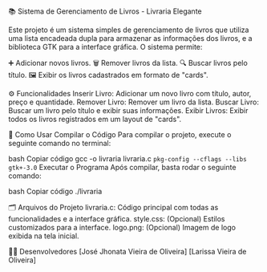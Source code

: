 📚 Sistema de Gerenciamento de Livros - Livraria Elegante

Este projeto é um sistema simples de gerenciamento de livros que utiliza uma lista encadeada dupla para armazenar as informações dos livros, e a biblioteca GTK para a interface gráfica.
O sistema permite:

➕ Adicionar novos livros.
🗑️ Remover livros da lista.
🔍 Buscar livros pelo título.
🖼️ Exibir os livros cadastrados em formato de "cards".

⚙️ Funcionalidades
Inserir Livro: Adicionar um novo livro com título, autor, preço e quantidade.
Remover Livro: Remover um livro da lista.
Buscar Livro: Buscar um livro pelo título e exibir suas informações.
Exibir Livros: Exibir todos os livros registrados em um layout de "cards".

🚀 Como Usar
Compilar o Código
Para compilar o projeto, execute o seguinte comando no terminal:

bash
Copiar código
gcc -o livraria livraria.c `pkg-config --cflags --libs gtk+-3.0`
Executar o Programa
Após compilar, basta rodar o seguinte comando:

bash
Copiar código
./livraria

🗂️ Arquivos do Projeto
livraria.c: Código principal com todas as funcionalidades e a interface gráfica.
style.css: (Opcional) Estilos customizados para a interface.
logo.png: (Opcional) Imagem de logo exibida na tela inicial.

👩‍💻 Desenvolvedores
[José Jhonata Vieira de Oliveira]
[Larissa Vieira de Oliveira]
